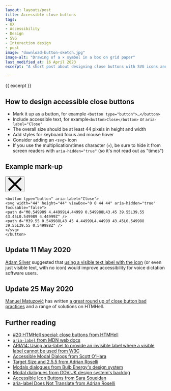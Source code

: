 ```yaml
---
layout: layouts/post
title: Accessible close buttons
tags:
- UX
- Accessibility
- Design
- SVG
- Interaction design
- post
image: "download-button-sketch.jpg"
image-alt: "Drawing of a × symbol in a box on grid paper"
last_modified_at: 16 April 2023
excerpt: "A short post about designing close buttons with SVG icons and accessibile mark-up."

---
```


{{ excerpt }}

## How to design accessible close buttons

- Mark it up as a button, for example `<button type="button">…</button>`
- Include accessible text, for example`<button>Close</button>` or `aria-label="Close"`
- The overall size should be at least 44 pixels in height and width
- Add styles for keyboard focus and mouse hover
- Consider adding an `<svg>` icon
- If you use the multiplication/times character (`×`), be sure to hide it from screen readers with `aria-hidden="true"` (so it's not read out as "times")

## Example mark-up

<button type="button" aria-label="Close">
<svg width="44" height="44" viewBox="0 0 44 44" aria-hidden="true" focusable="false">
<path d="M0.549989 4.44999L4.44999 0.549988L43.45 39.55L39.55 43.45L0.549989 4.44999Z" />
<path d="M39.55 0.549988L43.45 4.44999L4.44999 43.45L0.549988 39.55L39.55 0.549988Z" />
</svg>
</button>

```
<button type="button" aria-label="Close">
<svg width="44" height="44" viewBox="0 0 44 44" aria-hidden="true" focusable="false">
<path d="M0.549989 4.44999L4.44999 0.549988L43.45 39.55L39.55 43.45L0.549989 4.44999Z" />
<path d="M39.55 0.549988L43.45 4.44999L4.44999 43.45L0.549988 39.55L39.55 0.549988Z" />
</svg>
</button>
```


## Update 11 May 2020

[Adam Silver](https://adamsilver.io/) suggested that [using a visible text label with the icon](https://twitter.com/adambsilver/status/1256142121142300674) (or even just visible text, with no icon) would improve accessibility for voice dictation software users.

## Update 25 May 2020

[Manuel Matuzović](https://www.matuzo.at/) has written [a great round up of close button bad practices](https://www.htmhell.dev/20-close-buttons/) and a range of solutions on HTMHell.


## Further reading
- [#20 HTMHell special: close buttons from HTMHell](https://www.htmhell.dev/20-close-buttons/)
- [`aria-label` from MDN web docs](https://developer.mozilla.org/en-US/docs/Web/Accessibility/ARIA/Attributes/aria-label)
- [ARIA14: Using aria-label to provide an invisible label where a visible label cannot be used from W3C](https://www.w3.org/TR/WCAG20-TECHS/ARIA14.html)
- [Accessible Modal Dialogs from Scott O'Hara](https://scottaohara.github.io/accessible_modal_window/)
- [Target Size and 2.5.5 from Adrian Roselli](https://adrianroselli.com/2019/06/target-size-and-2-5-5.html)
- [Modals dialogues from Bulb Energy's design system](https://design.bulb.co.uk/components/modal)
- [Modal dialogues from GOV.UK design system's backlog](https://github.com/alphagov/govuk-design-system-backlog/issues/30)
- [Accessible Icon Buttons from Sara Soueidan](https://www.sarasoueidan.com/blog/accessible-icon-buttons/)
- [aria-label Does Not Translate from Adrian Roselli](https://adrianroselli.com/2019/11/aria-label-does-not-translate.html)